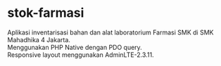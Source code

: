 # stok-farmasi
Aplikasi inventarisasi bahan dan alat laboratorium Farmasi SMK di SMK Mahadhika 4 Jakarta.<br>
Menggunakan PHP Native dengan PDO query.<br>
Responsive layout menggunakan AdminLTE-2.3.11.
